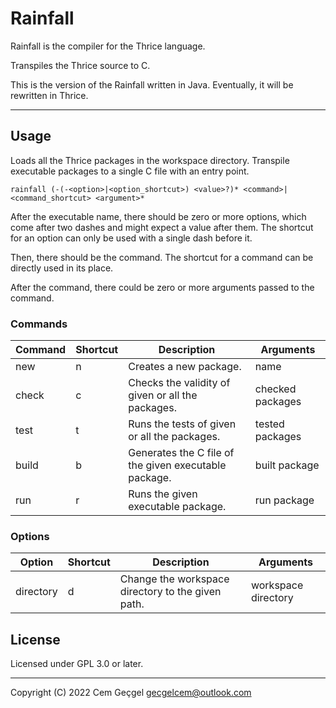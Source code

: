 # Rainfall

Rainfall is the compiler for the Thrice language.

Transpiles the Thrice source to C.

This is the version of the Rainfall written in Java. Eventually, it will be
rewritten in Thrice.

---

## Usage

Loads all the Thrice packages in the workspace directory. Transpile executable
packages to a single C file with an entry point.

`rainfall (-(-<option>|<option_shortcut>) <value>?)* <command>|<command_shortcut> <argument>*`

After the executable name, there should be zero or more options, which come
after two dashes and might expect a value after them. The shortcut for an option
can only be used with a single dash before it.

Then, there should be the command. The shortcut for a command can be directly
used in its place.

After the command, there could be zero or more arguments passed to the command.

### Commands

| Command | Shortcut | Description                                           | Arguments        |
| ------- | -------- | ----------------------------------------------------- | ---------------- |
| new     | n        | Creates a new package.                                | name             |
| check   | c        | Checks the validity of given or all the packages.     | checked packages |
| test    | t        | Runs the tests of given or all the packages.          | tested packages  |
| build   | b        | Generates the C file of the given executable package. | built package    |
| run     | r        | Runs the given executable package.                    | run package      |

### Options

| Option    | Shortcut | Description                                       | Arguments           |
| --------- | -------- | ------------------------------------------------- | ------------------- |
| directory | d        | Change the workspace directory to the given path. | workspace directory |

## License

Licensed under GPL 3.0 or later.

---

Copyright (C) 2022 Cem Geçgel <gecgelcem@outlook.com>
